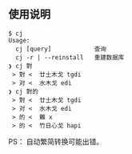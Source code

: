 ## 使用说明

```shell
$ cj
Usage:
  cj [query]            查询
  cj -r | --reinstall   重建数据库
❯ cj 對
 > 對 <  廿土木戈 tgdi
 > 对 <  水木戈 edi
❯ cj 對的
 > 對 <  廿土木戈 tgdi
 > 对 <  水木戈 edi
 > 的 <  難 x
 > 的 <  竹日心戈 hapi

```


PS： 自动繁简转换可能出错。